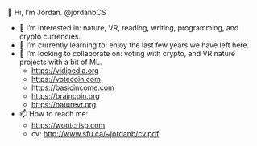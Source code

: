👋 Hi, I’m Jordan. @jordanbCS  
- 👀 I’m interested in: nature, VR, reading, writing, programming, and crypto currencies.  
- 🌱 I’m currently learning to: enjoy the last few years we have left here.  
- 💞️ I’m looking to collaborate on: voting with crypto, and VR nature projects with a bit of ML.  
  - https://vidipedia.org    
  - https://votecoin.com  
  - https://basicincome.com  
  - https://braincoin.org  
  - https://naturevr.org  
- 📫 How to reach me: 
  - https://wootcrisp.com   
  - cv: http://www.sfu.ca/~jordanb/cv.pdf    

<!---
jordanbCS/jordanbCS is a ✨ special ✨ repository because its `README.md` (this file) appears on your GitHub profile.
You can click the Preview link to take a look at your changes.
--->
